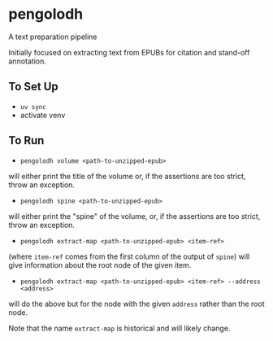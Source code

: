 # pengolodh

A text preparation pipeline

Initially focused on extracting text from EPUBs for citation and stand-off annotation.

## To Set Up

- `uv sync`
- activate venv

## To Run

- `pengolodh volume <path-to-unzipped-epub>`

will either print the title of the volume or, if the assertions are too strict, throw an exception.

- `pengolodh spine <path-to-unzipped-epub>`

will either print the "spine" of the volume, or, if the assertions are too strict, throw an exception.

- `pengolodh extract-map <path-to-unzipped-epub> <item-ref>`

(where `item-ref` comes from the first column of the output of `spine`) will give information about the root node of the given item.

- `pengolodh extract-map <path-to-unzipped-epub> <item-ref> --address <address>`

will do the above but for the node with the given `address` rather than the root node.

Note that the name `extract-map` is historical and will likely change.
